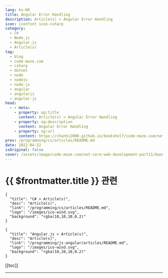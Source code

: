 ```yaml
---
lang: ko-KR
title: Angular Error Handling
description: Article(s) > Angular Error Handling
icon: iconfont icon-csharp
category: 
  - C#
  - Node.js
  - Angular.js
  - Article(s)
tag: 
  - blog
  - code-maze.com
  - csharp
  - dotnet
  - node
  - nodejs
  - node-js
  - angular
  - angularjs
  - angular-js
head:  
  - - meta:
    - property: og:title
      content: Article(s) > Angular Error Handling
    - property: og:description
      content: Angular Error Handling
    - property: og:url
      content: https://chanhi2000.github.io/bookshelf/code-maze.com/net-core-web-development-part11.html
prev: /programming/cs/articles/README.md
date: 2022-04-22
isOriginal: false
cover: /assets/image/code-maze.com/net-core-web-development-part11/banner.png
---
```


# {{ $frontmatter.title }} 관련

```component VPCard
{
  "title": "C# > Article(s)",
  "desc": "Article(s)",
  "link": "/programming/cs/articles/README.md",
  "logo": "/images/ico-wind.svg",
  "background": "rgba(10,10,10,0.2)"
}
```

```component VPCard
{
  "title": "Angular.js > Article(s)",
  "desc": "Article(s)",
  "link": "/programming/js-angular/articles/README.md",
  "logo": "/images/ico-wind.svg",
  "background": "rgba(10,10,10,0.2)"
}
```

[[toc]]

---

<SiteInfo
  name="Angular Error Handling"
  desc="This post is focused on Angular Error Handling while sending HTTP requests, by centralizing the error handling logic inside a service."
  url="https://code-maze.com/net-core-web-development-part11/"
  logo="/assets/image/code-maze.com/favicon.png"
  preview="/assets/image/code-maze.com/net-core-web-development-part11/banner.png"/>

<!-- TODO: 작성 -->
